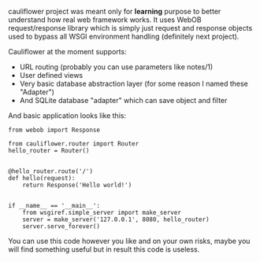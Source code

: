 cauliflower project was meant only for **learning** purpose to better understand how real web framework works. It uses WebOB request/response library which is simply just request and response objects used to bypass all WSGI environment handling (definitely next project).

Cauliflower at the moment supports:
- URL routing (probably you can use parameters like notes/1)
- User defined views
- Very basic database abstraction layer (for some reason I named these "Adapter")
- And SQLite database "adapter" which can save object and filter

And basic application looks like this:

```
from webob import Response

from cauliflower.router import Router
hello_router = Router()


@hello_router.route('/')
def hello(request):
    return Response('Hello world!')


if __name__ == '__main__':
    from wsgiref.simple_server import make_server
    server = make_server('127.0.0.1', 8080, hello_router)
    server.serve_forever()
```

You can use this code however you like and on your own risks, maybe you will find something useful but in result this code is useless.
